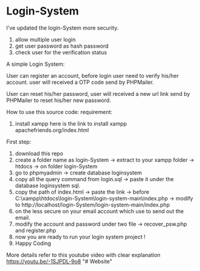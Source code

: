 # Login-System 

I've updated the login-System more security.
1) allow multiple user login
2) get user password as hash password
3) check user for the verification status


A simple Login System:

User can register an account, before login user need to verify his/her account. user will received a OTP code send by PHPMailer.

User can reset his/her password, user will received a new url link send by PHPMailer to reset his/her new password.

How to use this source code:
requirement:
1) install xampp
here is the link to install xampp
apachefriends.org/index.html

First step:
1) download this repo 
2) create a folder name as login-System -> extract to your xampp folder -> htdocs -> on folder login-System
3) go to phpmyadmin -> create database loginsystem
4) copy all the query command from login.sql -> paste it under the database loginsystem sql.
5) copy the path of index.html -> paste the link -> before C:\xampp\htdocs\login-System\login-system-main\index.php -> modify to http://localhost/login-System/login-system-main/index.php
6) on the less secure on your email account which use to send out the email.
7) modify the account and password under two file -> recover_psw.php and register.php
8) now you are ready to run your login system project !
9) Happy Coding

More details refer to this youtube video with clear explanation
https://youtu.be/-1SJPDL-9o8
"# Website" 
